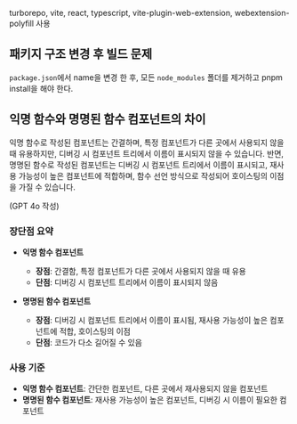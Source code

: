 turborepo, vite, react, typescript, vite-plugin-web-extension, webextension-polyfill 사용

## 패키지 구조 변경 후 빌드 문제

`package.json`에서 name을 변경 한 후, 모든 `node_modules` 폴더를 제거하고 pnpm install을 해야 한다.

## 익명 함수와 명명된 함수 컴포넌트의 차이

익명 함수로 작성된 컴포넌트는 간결하며, 특정 컴포넌트가 다른 곳에서 사용되지 않을 때 유용하지만, 디버깅 시 컴포넌트 트리에서 이름이 표시되지 않을 수 있습니다. 반면, 명명된 함수로 작성된 컴포넌트는 디버깅 시 컴포넌트 트리에서 이름이 표시되고, 재사용 가능성이 높은 컴포넌트에 적합하며, 함수 선언 방식으로 작성되어 호이스팅의 이점을 가질 수 있습니다.

(GPT 4o 작성)

### 장단점 요약

- **익명 함수 컴포넌트**

  - **장점**: 간결함, 특정 컴포넌트가 다른 곳에서 사용되지 않을 때 유용
  - **단점**: 디버깅 시 컴포넌트 트리에서 이름이 표시되지 않음

- **명명된 함수 컴포넌트**
  - **장점**: 디버깅 시 컴포넌트 트리에서 이름이 표시됨, 재사용 가능성이 높은 컴포넌트에 적합, 호이스팅의 이점
  - **단점**: 코드가 다소 길어질 수 있음

### 사용 기준

- **익명 함수 컴포넌트**: 간단한 컴포넌트, 다른 곳에서 재사용되지 않을 컴포넌트
- **명명된 함수 컴포넌트**: 재사용 가능성이 높은 컴포넌트, 디버깅 시 이름이 필요한 컴포넌트
